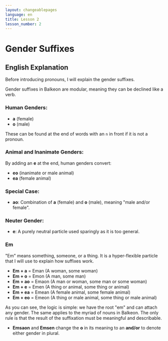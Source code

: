 ```yaml
---
layout: changeablepages
language: en
title: Lesson 2
lesson_number: 2
---
```


# Gender Suffixes

## English Explanation

Before introducing pronouns, I will explain the gender suffixes.

Gender suffixes in Balkeon are modular, meaning they can be declined like a verb.

### Human Genders:
- **a** (female)
- **o** (male)

These can be found at the end of words with an `n` in front if it is not a pronoun.

### Animal and Inanimate Genders:
By adding an **e** at the end, human genders convert:
- **eo** (inanimate or male animal)
- **ea** (female animal)

### Special Case:
- **ao**: Combination of **a** (female) and **o** (male), meaning "male and/or female".

### Neuter Gender:
- **e**: A purely neutral particle used sparingly as it is too general.

### Em

"Em" means something, someone, or a thing. It is a hyper-flexible particle that I will use to explain how suffixes work.

- **Em + a** = Eman (A woman, some woman)
- **Em + o** = Emon (A man, some man)
- **Em + ao** = Emaon (A man or woman, some man or some woman)
- **Em + e** = Emen (A thing or animal, some thing or animal)
- **Em + ea** = Emean (A female animal, some female animal)
- **Em + eo** = Emeon (A thing or male animal, some thing or male animal)

As you can see, the logic is simple: we have the root "em" and can attach any gender. The same applies to the myriad of nouns in Balkeon. The only rule is that the result of the suffixation must be meaningful and describable.

- **Emsaon** and **Emsen** change the **o** in its meaning to an **and/or** to denote either gender in plural.
